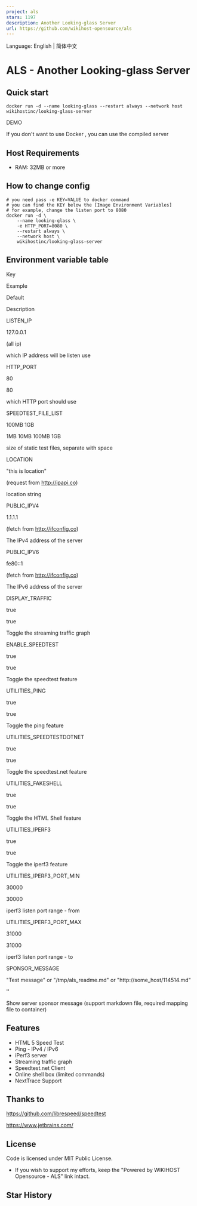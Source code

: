 ```yaml
---
project: als
stars: 1197
description: Another Looking-glass Server
url: https://github.com/wikihost-opensource/als
---
```


Language: English | 简体中文

ALS - Another Looking-glass Server
==================================

Quick start
-----------

```
docker run -d --name looking-glass --restart always --network host wikihostinc/looking-glass-server
```

DEMO

If you don't want to use Docker , you can use the compiled server

Host Requirements
-----------------

-   RAM: 32MB or more

How to change config
--------------------

```
# you need pass -e KEY=VALUE to docker command
# you can find the KEY below the [Image Environment Variables]
# for example, change the listen port to 8080
docker run -d \
    --name looking-glass \
    -e HTTP_PORT=8080 \
    --restart always \
    --network host \
    wikihostinc/looking-glass-server
```

Environment variable table
--------------------------

Key

Example

Default

Description

LISTEN\_IP

127.0.0.1

(all ip)

which IP address will be listen use

HTTP\_PORT

80

80

which HTTP port should use

SPEEDTEST\_FILE\_LIST

100MB 1GB

1MB 10MB 100MB 1GB

size of static test files, separate with space

LOCATION

"this is location"

(request from http://ipapi.co)

location string

PUBLIC\_IPV4

1.1.1.1

(fetch from http://ifconfig.co)

The IPv4 address of the server

PUBLIC\_IPV6

fe80::1

(fetch from http://ifconfig.co)

The IPv6 address of the server

DISPLAY\_TRAFFIC

true

true

Toggle the streaming traffic graph

ENABLE\_SPEEDTEST

true

true

Toggle the speedtest feature

UTILITIES\_PING

true

true

Toggle the ping feature

UTILITIES\_SPEEDTESTDOTNET

true

true

Toggle the speedtest.net feature

UTILITIES\_FAKESHELL

true

true

Toggle the HTML Shell feature

UTILITIES\_IPERF3

true

true

Toggle the iperf3 feature

UTILITIES\_IPERF3\_PORT\_MIN

30000

30000

iperf3 listen port range - from

UTILITIES\_IPERF3\_PORT\_MAX

31000

31000

iperf3 listen port range - to

SPONSOR\_MESSAGE

"Test message" or "/tmp/als\_readme.md" or "http://some\_host/114514.md"

''

Show server sponsor message (support markdown file, required mapping file to container)

Features
--------

-   HTML 5 Speed Test
-   Ping - IPv4 / IPv6
-   iPerf3 server
-   Streaming traffic graph
-   Speedtest.net Client
-   Online shell box (limited commands)
-   NextTrace Support

Thanks to
---------

https://github.com/librespeed/speedtest

https://www.jetbrains.com/

License
-------

Code is licensed under MIT Public License.

-   If you wish to support my efforts, keep the "Powered by WIKIHOST Opensource - ALS" link intact.

Star History
------------
